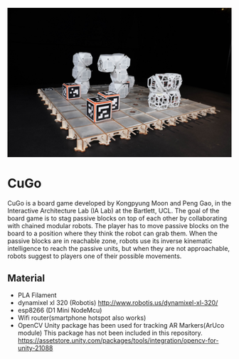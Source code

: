 ![](cugo_boardgame.jpg)
# CuGo

CuGo is a board game developed by Kongpyung Moon and Peng Gao, in the Interactive Architecture Lab (IA Lab) at the Bartlett, UCL. The goal of the board game is to stag passive blocks on top of each other by collaborating with chained modular robots. The player has to move passive blocks on the board to a position where they think the robot can grab them. When the passive blocks are in reachable zone, robots use its inverse kinematic  intelligence to reach the passive units, but when they are not approachable, robots suggest to players one of their possible movements. 




## Material

* PLA Filament
* dynamixel xl 320 (Robotis)
http://www.robotis.us/dynamixel-xl-320/
* esp8266 (D1 Mini NodeMcu)
* Wifi router(smartphone hotspot also works)
* OpenCV Unity package has been used for tracking AR Markers(ArUco module)
This package has not been included in this repository.
https://assetstore.unity.com/packages/tools/integration/opencv-for-unity-21088

